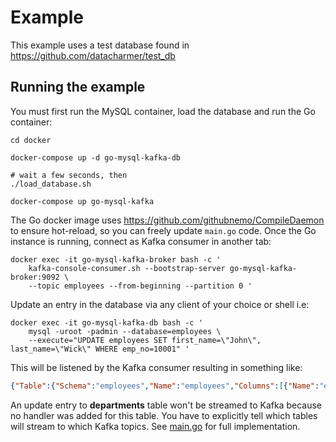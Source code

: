 # Example

This example uses a test database found in https://github.com/datacharmer/test_db

## Running the example

You must first run the MySQL container, load the database and run the Go container:

```
cd docker

docker-compose up -d go-mysql-kafka-db

# wait a few seconds, then
./load_database.sh

docker-compose up go-mysql-kafka
```

The Go docker image uses https://github.com/githubnemo/CompileDaemon to ensure hot-reload, so you can freely update `main.go` code.
Once the Go instance is running, connect as Kafka consumer in another tab:  

```
docker exec -it go-mysql-kafka-broker bash -c '
    kafka-console-consumer.sh --bootstrap-server go-mysql-kafka-broker:9092 \
    --topic employees --from-beginning --partition 0 '
```

Update an entry in the database via any client of your choice or shell i.e:

```
docker exec -it go-mysql-kafka-db bash -c '
    mysql -uroot -padmin --database=employees \
    --execute="UPDATE employees SET first_name=\"John\", last_name=\"Wick\" WHERE emp_no=10001" '
```

This will be listened by the Kafka consumer resulting in something like:
```json
{"Table":{"Schema":"employees","Name":"employees","Columns":[{"Name":"emp_no","Type":1,"Collation":"","RawType":"int(11)","IsAuto":false,"IsUnsigned":false,"EnumValues":null,"SetValues":null},{"Name":"birth_date","Type":8,"Collation":"","RawType":"date","IsAuto":false,"IsUnsigned":false,"EnumValues":null,"SetValues":null},{"Name":"first_name","Type":5,"Collation":"latin1_swedish_ci","RawType":"varchar(14)","IsAuto":false,"IsUnsigned":false,"EnumValues":null,"SetValues":null},{"Name":"last_name","Type":5,"Collation":"latin1_swedish_ci","RawType":"varchar(16)","IsAuto":false,"IsUnsigned":false,"EnumValues":null,"SetValues":null},{"Name":"gender","Type":3,"Collation":"latin1_swedish_ci","RawType":"enum('M','F')","IsAuto":false,"IsUnsigned":false,"EnumValues":["M","F"],"SetValues":null},{"Name":"hire_date","Type":8,"Collation":"","RawType":"date","IsAuto":false,"IsUnsigned":false,"EnumValues":null,"SetValues":null}],"Indexes":[{"Name":"PRIMARY","Columns":["emp_no"],"Cardinality":[283118]}],"PKColumns":[0],"UnsignedColumns":null},"Action":"update","Rows":[[10001,"1953-09-02","Test","Facello",1,"1986-06-26"],[10001,"1953-09-02","John","Wick",1,"1986-06-26"]],"Header":{"Timestamp":1584821499,"EventType":31,"ServerID":1,"EventSize":83,"LogPos":231689114,"Flags":0}}
```

An update entry to **departments** table won't be streamed to Kafka because no handler was added for this table.
You have to explicitly tell which tables will stream to which Kafka topics.
See [main.go](https://github.com/jonaslimads/go-mysql-kafka/blob/master/example/main.go) for full implementation.